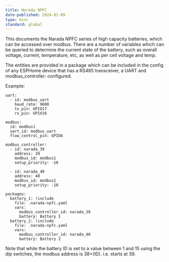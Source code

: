 ```yaml
---
title: Narada NPFC
date-published: 2024-01-09
type: misc
standard: global
---
```


This documents the Narada NPFC series of high capacity batteries, which 
can be accessed over modbus. There are a number of variables which can
be queried to determine the current state of the battery, such as overall
voltage, current, temperature, etc, as well as per cell voltage and temp.

The entities are provided in a package which can be included in the config
of any ESPHome device that has a RS485 transceiver, a UART and
modbus_controller: configured.

Example:
```
uart:
  - id: modbus_uart
    baud_rate: 9600
    tx_pin: GPIO17
    rx_pin: GPIO16

modbus:
  id: modbus1
  uart_id: modbus_uart
  flow_control_pin: GPIO4

modbus_controller:
  - id: narada_39
    address: 39
    modbus_id: modbus1
    setup_priority: -10

  - id: narada_40
    address: 40
    modbus_id: modbus1
    setup_priority: -10

packages:
  battery_1: !include
    file: .narada-npfc.yaml
    vars:
      modbus_controller_id: narada_39
      battery: Battery 1
  battery_2: !include
    file: .narada-npfc.yaml
    vars:
      modbus_controller_id: narada_40
      battery: Battery 2
```

Note that while the battery ID is set to a value between 1 and 15 using
the dip switches, the modbus address is 38+(ID). i.e. starts at 39.